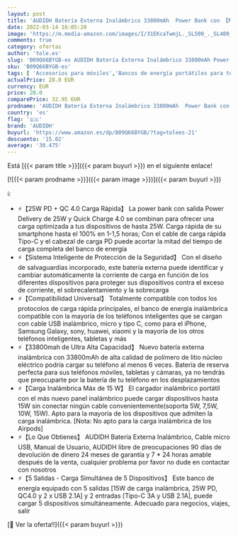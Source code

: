 ```yaml
---
layout: post
title: 'AUDIDH Batería Externa Inalámbrico 33800mAh  Power Bank con 【PD 25W QC 4.0 Carga Rápida + 15W Carga Inalambrica】 5 Salidas Tipo C Cargador Portátil para iPhone Samsung Android Móviles y más'
date: 2022-03-14 16:05:20
image: 'https://m.media-amazon.com/images/I/31EKcaTwmjL._SL500_._SL400_.jpg'
comments: true
category: ofertas
author: 'tole.es'
slug: 'B09Q66BYGB-es AUDIDH Batería Externa Inalámbrico 33800mAh Power Bank con...'
sku: 'B09Q66BYGB-es'
tags: [ 'Accesorios para móviles','Bancos de energía portátiles para teléfonos móviles','Cargadores para móviles','Comunicación móvil y accesorios','Electrónica','audidh','iphone', ]
actualPrice: 28.0 EUR
currency: EUR
price: 28.0
comparePrice: 32.95 EUR
prodname: 'AUDIDH Batería Externa Inalámbrico 33800mAh  Power Bank con 【PD 25W QC 4.0 Carga Rápida + 15W Carga Inalambrica】 5 Salidas Tipo C Cargador Portátil para iPhone Samsung Android Móviles y más'
country: 'es'
flag: '🇪🇸'
brand: 'AUDIDH'
buyurl: 'https://www.amazon.es/dp/B09Q66BYGB/?tag=tolees-21'
descuento: '15.02'
average: '30.475'
---
```


Está [{{< param title >}}]({{< param buyurl >}}) en el siguiente enlace!

[![{{< param prodname >}}]({{< param image >}})]({{< param buyurl >}})

ℹ️:

- ⚡【25W PD + QC 4.0 Carga Rápida】 La power bank con salida Power Delivery de 25W y Quick Charge 4.0 se combinan para ofrecer una carga optimizada a tus dispositivos de hasta 25W. Carga rápida de su smartphone hasta el 100% en 1-1,5 horas; Con el cable de carga rápida Tipo-C y el cabezal de carga PD puede acortar la mitad del tiempo de carga completa del banco de energía
- ⚡【Sistema Inteligente de Protección de la Seguridad】 Con el diseño de salvaguardias incorporado, este batería externa puede identificar y cambiar automáticamente la corriente de carga en función de los diferentes dispositivos para proteger sus dispositivos contra el exceso de corriente, el sobrecalentamiento y la sobrecarga
- ⚡【Compatibilidad Universal】 Totalmente compatible con todos los protocolos de carga rápida principales, el banco de energía inalámbrica compatible con la mayoría de los teléfonos inteligentes que se cargan con cable USB inalámbrico, micro y tipo C, como para el iPhone, Samsung Galaxy, sony, huawei, xiaomi y la mayoría de los otros teléfonos inteligentes, tabletas y más
- ⚡【33800mah de Ultra Alta Capacidad】 Nuevo batería externa inalámbrica con 33800mAh de alta calidad de polímero de litio núcleo eléctrico podría cargar su teléfono al menos 6 veces. Batería de reserva perfecta para sus teléfonos móviles, tabletas y cámaras, ya no tendrás que preocuparte por la batería de tu teléfono en los desplazamientos
- ⚡【Carga Inalámbrica Máx de 15 W】 El cargador inalámbrico portátil con el más nuevo panel inalámbrico puede cargar dispositivos hasta 15W sin conectar ningún cable convenientemente(soporta 5W, 7,5W, 10W, 15W). Apto para la mayoría de los dispositivos que admiten la carga inalámbrica. [Nota: No apto para la carga inalámbrica de los Airpods]
- ⚡【Lo Que Obtienes】 AUDIDH Batería Externa Inalámbrico, Cable micro USB, Manual de Usuario, AUDIDH libre de preocupaciones 90 días de devolución de dinero 24 meses de garantía y 7 * 24 horas amable después de la venta, cualquier problema por favor no dude en contactar con nosotros
- ⚡【5 Salidas - Carga Simultánea de 5 Dispositivos】 Este banco de energía equipado con 5 salidas [15W de carga inalámbrica, 25W PD, QC4.0 y 2 x USB 2.1A] y 2 entradas [Tipo-C 3A y USB 2.1A], puede cargar 5 dispositivos simultáneamente. Adecuado para negocios, viajes, salir

[🛒 Ver la oferta!!]({{< param buyurl >}})
